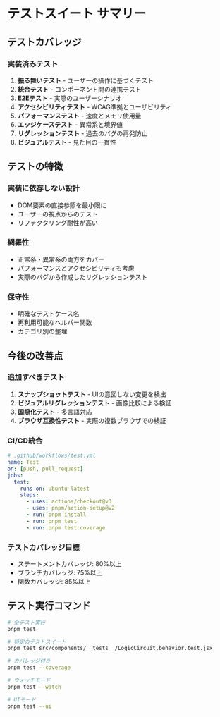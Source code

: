 # テストスイート サマリー

## テストカバレッジ

### 実装済みテスト
1. **振る舞いテスト** - ユーザーの操作に基づくテスト
2. **統合テスト** - コンポーネント間の連携テスト
3. **E2Eテスト** - 実際のユーザーシナリオ
4. **アクセシビリティテスト** - WCAG準拠とユーザビリティ
5. **パフォーマンステスト** - 速度とメモリ使用量
6. **エッジケーステスト** - 異常系と境界値
7. **リグレッションテスト** - 過去のバグの再発防止
8. **ビジュアルテスト** - 見た目の一貫性

## テストの特徴

### 実装に依存しない設計
- DOM要素の直接参照を最小限に
- ユーザーの視点からのテスト
- リファクタリング耐性が高い

### 網羅性
- 正常系・異常系の両方をカバー
- パフォーマンスとアクセシビリティも考慮
- 実際のバグから作成したリグレッションテスト

### 保守性
- 明確なテストケース名
- 再利用可能なヘルパー関数
- カテゴリ別の整理

## 今後の改善点

### 追加すべきテスト
1. **スナップショットテスト** - UIの意図しない変更を検出
2. **ビジュアルリグレッションテスト** - 画像比較による検証
3. **国際化テスト** - 多言語対応
4. **ブラウザ互換性テスト** - 実際の複数ブラウザでの検証

### CI/CD統合
```yaml
# .github/workflows/test.yml
name: Test
on: [push, pull_request]
jobs:
  test:
    runs-on: ubuntu-latest
    steps:
      - uses: actions/checkout@v3
      - uses: pnpm/action-setup@v2
      - run: pnpm install
      - run: pnpm test
      - run: pnpm test:coverage
```

### テストカバレッジ目標
- ステートメントカバレッジ: 80%以上
- ブランチカバレッジ: 75%以上
- 関数カバレッジ: 85%以上

## テスト実行コマンド

```bash
# 全テスト実行
pnpm test

# 特定のテストスイート
pnpm test src/components/__tests__/LogicCircuit.behavior.test.jsx

# カバレッジ付き
pnpm test --coverage

# ウォッチモード
pnpm test --watch

# UIモード
pnpm test --ui
```